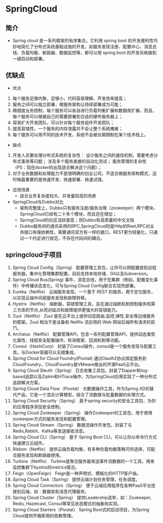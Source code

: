 # SpringCloud
## 简介
* Spring cloud 是一系列框架的有序集合。它利用 spring boot 的开发便利性巧妙地简化了分布式系统基础设施的开发，如服务发现注册、配置中心、消息总线、负载均衡、断路器、数据监控等，都可以用 spring boot 的开发风格做到一键启动和部署。

##  优缺点
* 优点
1. 每个服务足够内聚，足够小，代码容易理解、开发效率提高；
2. 服务之间可以独立部署，微服务架构让持续部署成为可能；
3. 精细度业务控制，每个服务可以各自进行负载均衡扩展和数据库扩展，而且，每个服务可以根据自己的需要部署到合适的硬件服务器上；
4. 容易扩大开发团队，可以针对每个服务组件开发团队；
5. 提高容错性，一个服务的内存泄露并不会让整个系统瘫痪；
6. 每个服务可以用不同的技术开发，系统不会被长期限制在某个技术栈上。
* 缺点
1. 开发人员要处理分布式系统的复杂性：
设计服务之间的通信机制，需要考虑分布式事务等问题；
涉及多个服务直接的自动化测试；
服务管理的复杂性（PS：现在docker的出现适合解决这个问题）；
2. 对于业务数据和处理能力不是很明确的创业公司，不适合微服务架构模式，这时候最重要的是快速开发、快速部署、快速试错。
* 应用场景
    * 适合业务复杂度较大、并发量较高的场景
* SpringCloud与Dubbo对比
    * 架构完整度上，Dubbo只有服务注册/服务治理（zookeeper）两个模块，SpringCloud已经有二十多个模块，而且还在增加；
    * SpringCloud的社区活跃度高；但Dubbo有高质量的中文文档
    * Dubbo服务间的通讯采用的RPC,SpringCloud则是Http的Rset,RPC对业务接口有强依赖性，需要通讯双方有一样的接口，REST更为轻量化，只通过一个约定进行规范，不存在代码间的耦合。
## springcloud子项目
1. Spring Cloud Config（Spring）
配置管理工具包，让你可以把配置放到远程服务器，集中化管理集群配置，目前支持本地存储、Git以及Subversion。
2. Spring Cloud Bus(Spring)
事件、消息总线，用于在集群（例如，配置变化事件）中传播状态变化，可与Spring Cloud Config联合实现热部署。
3. Eureka（Netflix）
云端服务发现，一个基于 REST 的服务，用于定位服务，以实现云端中间层服务发现和故障转移。
4. Hystrix（Netflix）
熔断器，容错管理工具，旨在通过熔断机制控制服务和第三方库的节点,从而对延迟和故障提供更强大的容错能力。
5. Zuul（Netflix）
Zuul 是在云平台上提供动态路由,监控,弹性,安全等边缘服务的框架。Zuul 相当于是设备和 Netflix 流应用的 Web 网站后端所有请求的前门。
6. Archaius（Netflix）
配置管理API，包含一系列配置管理API，提供动态类型化属性、线程安全配置操作、轮询框架、回调机制等功能。
7. Consul（HashiCorp）
封装了Consul操作，consul是一个服务发现与配置工具，与Docker容器可以无缝集成。
8. Spring Cloud for Cloud Foundry(Pivotal)
通过Oauth2协议绑定服务到CloudFoundry，CloudFoundry是VMware推出的开源PaaS云平台。
9. Spring Cloud Sleuth（Spring）
日志收集工具包，封装了Dapper和log-based追踪以及Zipkin和HTrace操作，为SpringCloud应用实现了一种分布式追踪解决方案。
10. Spring Cloud Data Flow（Pivotal）
大数据操作工具，作为Spring XD的替代产品，它是一个混合计算模型，结合了流数据与批量数据的处理方式。
11. Spring Cloud Security（Spring）
基于spring security的安全工具包，为你的应用程序添加安全控制。
12. Spring Cloud Zookeeper（Spring）
操作Zookeeper的工具包，用于使用zookeeper方式的服务发现和配置管理。
13. Spring Cloud Stream（Spring）
数据流操作开发包，封装了与Redis,Rabbit、Kafka等发送接收消息。
14. Spring Cloud CLI（Spring）
基于 Spring Boot CLI，可以让你以命令行方式快速建立云组件。
15. Ribbon（Netflix）
提供云端负载均衡，有多种负载均衡策略可供选择，可配合服务发现和断路器使用。
16. Turbine（Netflix）
Turbine是聚合服务器发送事件流数据的一个工具，用来监控集群下hystrix的metrics情况。
17. Feign（OpenFeign）
Feign是一种声明式、模板化的HTTP客户端。
18. Spring Cloud Task（Spring）
提供云端计划任务管理、任务调度。
19. Spring Cloud Connectors（Spring）
便于云端应用程序在各种PaaS平台连接到后端，如：数据库和消息代理服务。
20. Spring Cloud Cluster（Spring）
提供Leadership选举，如：Zookeeper, Redis, Hazelcast, Consul等常见状态模式的抽象和实现。
21. Spring Cloud Starters（Pivotal）
Spring Boot式的启动项目，为Spring Cloud提供开箱即用的依赖管理。


























































